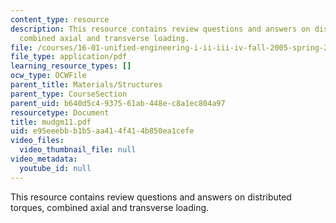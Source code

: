 ```yaml
---
content_type: resource
description: This resource contains review questions and answers on distributed torques,
  combined axial and transverse loading.
file: /courses/16-01-unified-engineering-i-ii-iii-iv-fall-2005-spring-2006/e95eeebbb1b5aa414f414b850ea1cefe_mudgm11.pdf
file_type: application/pdf
learning_resource_types: []
ocw_type: OCWFile
parent_title: Materials/Structures
parent_type: CourseSection
parent_uid: b640d5c4-9375-61ab-448e-c8a1ec804a97
resourcetype: Document
title: mudgm11.pdf
uid: e95eeebb-b1b5-aa41-4f41-4b850ea1cefe
video_files:
  video_thumbnail_file: null
video_metadata:
  youtube_id: null
---
```

This resource contains review questions and answers on distributed torques, combined axial and transverse loading.

